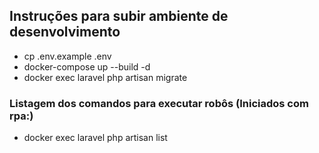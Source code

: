 ## Instruções para subir ambiente de desenvolvimento

- cp .env.example .env
- docker-compose up --build -d
- docker exec laravel php artisan migrate
### Listagem dos comandos para executar robôs (Iniciados com rpa:)
- docker exec laravel php artisan list